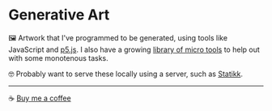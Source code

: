 Generative Art
==============

🖼️ Artwork that I've programmed to be generated, using tools like JavaScript and [p5.js](https://p5js.org/). I also have a growing [library of micro tools](https://github.com/starzonmyarmz/generative-art/tree/main/library) to help out with some monotenous tasks.

🤓 Probably want to serve these locally using a server, such as [Statikk](https://github.com/paulirish/statikk).

---
☕️ [Buy me a coffee](https://www.buymeacoffee.com/starzonmyarmz)
